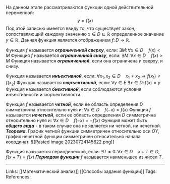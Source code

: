 На данном этапе рассматриваются функции одной действительной переменной:
$$y=f(x)$$
Под этой записью имеется ввиду то, что существует закон, сопоставляющий каждому значению $x \in D \subseteq \mathbb{R}$ определенное значение $y \in \mathbb{R}$. Данная функция является отображением $f \colon D \to \mathbb{R}$. 

Функция $f$ называется ***ограниченной сверху***, если:
$\exists M \colon \forall x \in D \quad f(x) < M$
Функция $f$ называется ***ограниченной снизу***, если: 
$\exists M \colon \forall x \in D \quad f(x) > M$
Функция называется ***ограниченной***, если она ограничена и сверху, и снизу. 

Функция называется ***инъективной***, если:
$\forall x_1, x_2 \in D \quad x_1 \neq x_2 \to f(x_1) \neq f(x_2)$
Функция называется ***сюръективной***, если: 
$\forall y \in E \ \exists x \in D \colon f(x)=y$
Функция называется ***биективной***, если соблюдаются условия инъективности и сюръективности. 

Функция $f$ называется ***четной***, если ее область определения $D$ симметрична относительно нуля и:
$\forall x \in D \quad f(-x)=f(x)$
Функция $f$ называется ***нечетной***, если ее область определения $D$ симметрична относительно нуля и:
$\forall x \in D \quad f(-x)=-f(x)$
Функция может быть ***общего вида*** - в таком случае она не является ни четной, ни нечетной. 
***Теорема***. График четной функции симметричен относительно оси $OY$, график нечетной функции симметричен относительно начала координат. 
![[Pasted image 20230724145622.png]]

Функция называется периодической, если:
$\exists T \neq 0 \colon \forall x\in D \quad x+T \in D, f(x+T)=f(x)$
***Периодом функции*** $f$ называется наименьшее из чисел $T$. 

___
Links: [[Математический анализ]] [[Способы задания функции]]
Tags: 
References: 